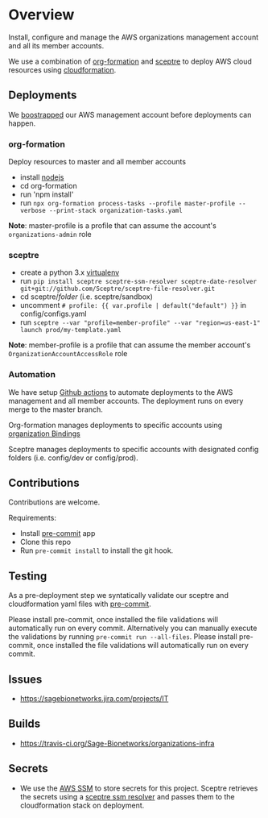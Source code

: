 # Overview
Install, configure and manage the AWS organizations management account
and all its member accounts.

We use a combination of [org-formation][1] and [sceptre][2] to deploy AWS cloud resources
using [cloudformation][4].

## Deployments
We [boostrapped](./org-formation/000-bootstrap/README.md)
our AWS management account before deployments can happen.

### org-formation

Deploy resources to master and all member accounts

* install [nodejs][3]
* cd org-formation
* run 'npm install'
* run `npx org-formation process-tasks --profile master-profile --verbose --print-stack organization-tasks.yaml`

__Note__: master-profile is a profile that can assume the account's `organizations-admin` role

### sceptre

* create a python 3.x [virtualenv](https://packaging.python.org/guides/installing-using-pip-and-virtual-environments/)
* run `pip install sceptre sceptre-ssm-resolver sceptre-date-resolver git+git://github.com/Sceptre/sceptre-file-resolver.git`
* cd sceptre/_folder_  (i.e. sceptre/sandbox)
* uncomment `# profile: {{ var.profile | default("default") }}` in config/configs.yaml
* run `sceptre --var "profile=member-profile" --var "region=us-east-1" launch prod/my-template.yaml`

__Note__: member-profile is a profile that can assume the member account's `OrganizationAccountAccessRole` role

### Automation
We have setup [Github actions](https://github.com/Sage-Bionetworks-IT/organizations-infra/actions) to automate
deployments to the AWS management and all member accounts. The deployment runs on every merge to the master branch.

Org-formation manages deployments to specific accounts using
[organization Bindings](https://github.com/org-formation/org-formation-cli/blob/master/docs/cloudformation-resources.md#organizationbinding-where-to-create-which-resource)

Sceptre manages deployments to specific accounts with designated config folders (i.e. config/dev or config/prod).


## Contributions
Contributions are welcome.

Requirements:
* Install [pre-commit](https://pre-commit.com/#install) app
* Clone this repo
* Run `pre-commit install` to install the git hook.

## Testing
As a pre-deployment step we syntatically validate our sceptre and
cloudformation yaml files with [pre-commit](https://pre-commit.com).

Please install pre-commit, once installed the file validations will
automatically run on every commit.  Alternatively you can manually
execute the validations by running `pre-commit run --all-files`.
Please install pre-commit, once installed the file validations will
automatically run on every commit.

## Issues
* https://sagebionetworks.jira.com/projects/IT

## Builds
* https://travis-ci.org/Sage-Bionetworks/organizations-infra

## Secrets
* We use the [AWS SSM](https://docs.aws.amazon.com/systems-manager/latest/userguide/systems-manager-paramstore.html)
to store secrets for this project.  Sceptre retrieves the secrets using
a [sceptre ssm resolver](https://github.com/cloudreach/sceptre/tree/v1/contrib/ssm-resolver)
and passes them to the cloudformation stack on deployment.


[1]: https://github.com/org-formation/org-formation-cli
[2]: https://github.com/Sceptre/sceptre
[3]: https://nodejs.org/en/download/package-manager/
[4]: https://docs.aws.amazon.com/AWSCloudFormation/latest/UserGuide/Welcome.html
